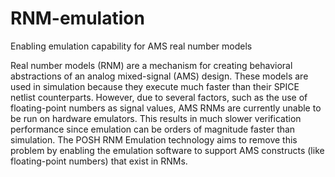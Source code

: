 # RNM-emulation
Enabling emulation capability for AMS real number models

Real number models (RNM) are a mechanism for creating behavioral abstractions of an analog mixed-signal (AMS) design.  These models are used in simulation because they execute much faster than their SPICE netlist counterparts.  However, due to several factors, such as the use of floating-point numbers as signal values, AMS RNMs are currently unable to be run on hardware emulators.  This results in much slower verification performance since emulation can be orders of magnitude faster than simulation.  The POSH RNM Emulation technology aims to remove this problem by enabling the emulation software to support AMS constructs (like floating-point numbers) that exist in RNMs.
